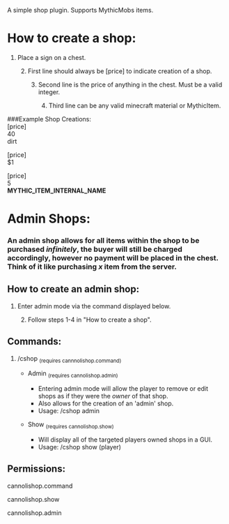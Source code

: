 A simple shop plugin.
Supports MythicMobs items.

# How to create a shop:
1. Place a sign on a chest.
   
   2. First line should always be [price] to indicate creation of a shop.
      
      3. Second line is the price of anything in the chest. Must be a valid integer.
         
         4. Third line can be any valid minecraft material or MythicItem.

###Example Shop Creations:<br />
[price]<br />
40<br />
dirt

[price]<br />
$1

[price]<br />
5<br />
**MYTHIC_ITEM_INTERNAL_NAME**

# Admin Shops:
### An admin shop allows for all items within the shop to be purchased *infinitely*, the buyer will still be charged accordingly, however no payment will be placed in the chest. Think of it like purchasing *x* item from the server.

## How to create an admin shop:
1. Enter admin mode via the command displayed below.
  
   2. Follow steps 1-4 in "How to create a shop".
## Commands:
   1. /cshop <sub>(requires cannnolishop.command)</sub>
   
      - Admin <sub>(requires cannolishop.admin)</sub>
         - Entering admin mode will allow the player to remove or edit shops as if they were the *owner* of that shop.
         - Also allows for the creation of an 'admin' shop.
         - Usage: /cshop admin
      
      - Show <sub>(requires cannolishop.show)</sub>
         - Will display all of the targeted players owned shops in a GUI. 
         - Usage: /cshop show (player) 
      
## Permissions:
   cannolishop.command
   
   cannolishop.show
   
   cannolishop.admin
